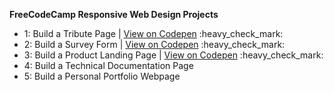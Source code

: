 <strong>FreeCodeCamp Responsive Web Design Projects</strong><br>
<ul>
  <li>1: Build a Tribute Page | <a href="https://codepen.io/QContinueUm/full/YzyBbNw" target="_blank">View on Codepen</a> :heavy_check_mark:</li>
  <li>2: Build a Survey Form | <a href="https://codepen.io/QContinueUm/full/WNQmYra" target="_blank">View on Codepen</a> :heavy_check_mark:</li> 
  <li>3: Build a Product Landing Page | <a href="https://codepen.io/QContinueUm/full/XWXJMKB" target="_blank">View on Codepen</a> :heavy_check_mark:</li>
  <li>4: Build a Technical Documentation Page</li>
  <li>5: Build a Personal Portfolio Webpage</li>
</ul>
